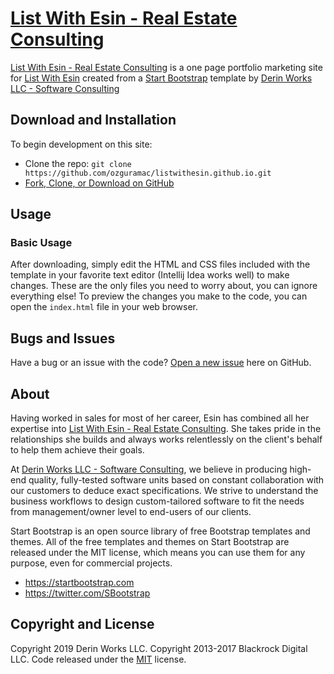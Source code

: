 # [List With Esin - Real Estate Consulting](www.listwithesin.com)

[List With Esin - Real Estate Consulting](www.listwithesin.com) is a one page portfolio marketing site for [List With Esin](www.listwithesin.com) created from a [Start Bootstrap](http://startbootstrap.com/) template
by [Derin Works LLC - Software Consulting](www.derinworksllc.com)

## Download and Installation

To begin development on this site:
* Clone the repo: `git clone https://github.com/ozguramac/listwithesin.github.io.git`
* [Fork, Clone, or Download on GitHub](github.com/ozguramac/listwithesin.github.io)

## Usage

### Basic Usage

After downloading, simply edit the HTML and CSS files included with the template in your favorite text editor (Intellij Idea works well) to make changes. These are the only files you need to worry about, you can ignore everything else! To preview the changes you make to the code, you can open the `index.html` file in your web browser.

## Bugs and Issues

Have a bug or an issue with the code? [Open a new issue](github.com/ozguramac/listwithesin.github.io/issues) here on GitHub.

## About

Having worked in sales for most of her career, Esin has combined all her expertise into [List With Esin - Real Estate Consulting](www.listwithesin.com). She takes pride in the relationships she builds and always works relentlessly on the client's behalf to help them achieve their goals.

At [Derin Works LLC - Software Consulting](www.derinworksllc.com), we believe in producing high-end quality, fully-tested software units based on constant collaboration with our customers to deduce exact specifications. We strive to understand the business workflows to design custom-tailored software to fit the needs from management/owner level to end-users of our clients.

Start Bootstrap is an open source library of free Bootstrap templates and themes. All of the free templates and themes on Start Bootstrap are released under the MIT license, which means you can use them for any purpose, even for commercial projects.

* https://startbootstrap.com
* https://twitter.com/SBootstrap

## Copyright and License

Copyright 2019 Derin Works LLC.
Copyright 2013-2017 Blackrock Digital LLC. Code released under the [MIT](https://github.com/BlackrockDigital/startbootstrap-freelancer/blob/gh-pages/LICENSE) license.
